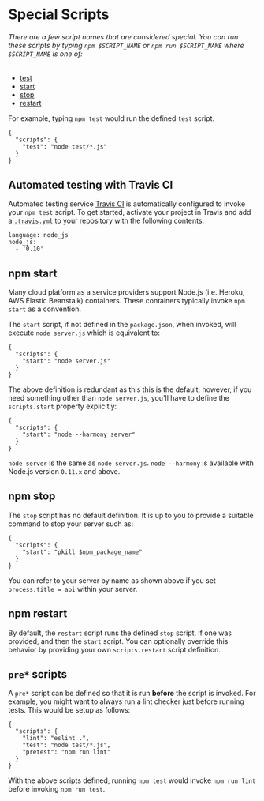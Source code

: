 # Special Scripts

###### There are a few script names that are considered special. You can run these scripts by typing `npm $SCRIPT_NAME` or `npm run $SCRIPT_NAME` where `$SCRIPT_NAME` is one of:

- [test](https://www.npmjs.org/doc/cli/npm-test.html)
- [start](https://www.npmjs.org/doc/cli/npm-start.html)
- [stop](https://www.npmjs.org/doc/cli/npm-stop.html)
- [restart](https://www.npmjs.org/doc/cli/npm-restart.html)

For example, typing `npm test` would run the defined `test` script.

    {
      "scripts": {
        "test": "node test/*.js"
      }
    }

## Automated testing with Travis CI

Automated testing service [Travis CI](http://docs.travis-ci.com/user/languages/javascript-with-nodejs) is automatically configured to invoke your `npm test` script. To get started, activate your project in Travis and add a [`.travis.yml`](http://docs.travis-ci.com/user/languages/javascript-with-nodejs/#Default-Test-Script) to your repository with the following contents:

    language: node_js
    node_js:
      - '0.10'

## npm start

Many cloud platform as a service providers support Node.js (i.e. Heroku, AWS Elastic Beanstalk) containers. These containers typically invoke `npm start` as a convention.

The `start` script, if not defined in the `package.json`, when invoked, will execute `node server.js` which is equivalent to:

    {
      "scripts": {
        "start": "node server.js"
      }
    }

The above definition is redundant as this this is the default; however, if you need something other than `node server.js`, you'll have to define the `scripts.start` property explicitly:

    {
      "scripts": {
        "start": "node --harmony server"
      }
    }

`node server` is the same as `node server.js`. `node --harmony` is available with Node.js version `0.11.x` and above.

## npm stop

The `stop` script has no default definition. It is up to you to provide a suitable command to stop your server such as:

    {
      "scripts": {
        "start": "pkill $npm_package_name"
      }
    }

You can refer to your server by name as shown above if you set `process.title = api` within your server.

## npm restart

By default, the `restart` script runs the defined `stop` script, if one was provided, and then the `start` script. You can optionally override this behavior by providing your own `scripts.restart` script definition.

## `pre*` scripts

A `pre*` script can be defined so that it is run **before** the script is invoked. For example, you might want to always run a lint checker just before running tests. This would be setup as follows:

    {
      "scripts": {
        "lint": "eslint .",
        "test": "node test/*.js",
        "pretest": "npm run lint"
      }
    }

With the above scripts defined, running `npm test` would invoke `npm run lint` before invoking `npm run test`.
